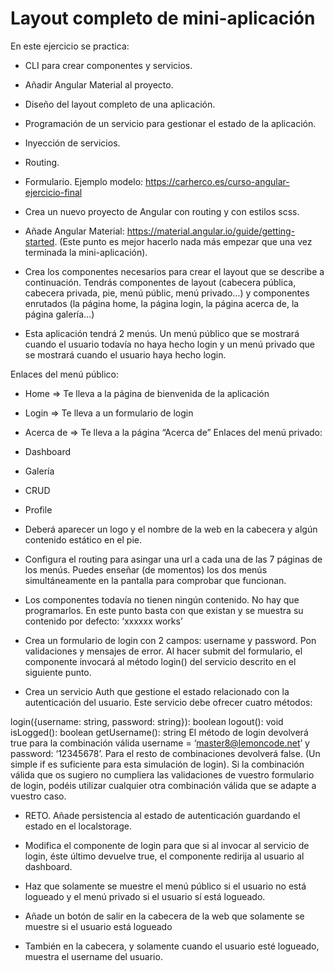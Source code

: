 # Layout completo de mini-aplicación
En este ejercicio se practica:

- CLI para crear componentes y servicios.
- Añadir Angular Material al proyecto.
- Diseño del layout completo de una aplicación.
- Programación de un servicio para gestionar el estado de la aplicación.
- Inyección de servicios.
- Routing.
- Formulario.
Ejemplo modelo: https://carherco.es/curso-angular-ejercicio-final


- Crea un nuevo proyecto de Angular con routing y con estilos scss.

- Añade Angular Material: https://material.angular.io/guide/getting-started. (Este punto es mejor hacerlo nada más empezar que una vez terminada la mini-aplicación).

- Crea los componentes necesarios para crear el layout que se describe a continuación. Tendrás componentes de layout (cabecera pública, cabecera privada, pie, menú públic, menú privado…) y componentes enrutados (la página home, la página login, la página acerca de, la página galería…)

- Esta aplicación tendrá 2 menús. Un menú público que se mostrará cuando el usuario todavía no haya hecho login y un menú privado que se mostrará cuando el usuario haya hecho login.

Enlaces del menú público:

- Home => Te lleva a la página de bienvenida de la aplicación
- Login => Te lleva a un formulario de login
- Acerca de => Te lleva a la página “Acerca de”
Enlaces del menú privado:

- Dashboard
- Galería
- CRUD
- Profile
- Deberá aparecer un logo y el nombre de la web en la cabecera y algún contenido estático en el pie.

- Configura el routing para asingar una url a cada una de las 7 páginas de los menús. Puedes enseñar (de momentos) los dos menús simultáneamente en la pantalla para comprobar que funcionan.
- Los componentes todavía no tienen ningún contenido. No hay que programarlos. En este punto basta con que existan y se muestra su contenido por defecto: ‘xxxxxx works’

- Crea un formulario de login con 2 campos: username y password. Pon validaciones y mensajes de error. Al hacer submit del formulario, el componente invocará al método login() del servicio descrito en el siguiente punto.

- Crea un servicio Auth que gestione el estado relacionado con la autenticación del usuario. Este servicio debe ofrecer cuatro métodos:

login({username: string, password: string}): boolean
logout(): void
isLogged(): boolean
getUsername(): string
El método de login devolverá true para la combinación válida username = ‘master8@lemoncode.net’ y password: ‘12345678’. Para el resto de combinaciones devolverá false. (Un simple if es suficiente para esta simulación de login). Si la combinación válida que os sugiero no cumpliera las validaciones de vuestro formulario de login, podéis utilizar cualquier otra combinación válida que se adapte a vuestro caso.

- RETO. Añade persistencia al estado de autenticación guardando el estado en el localstorage.

- Modifica el componente de login para que si al invocar al servicio de login, éste último devuelve true, el componente redirija al usuario al dashboard.


- Haz que solamente se muestre el menú público si el usuario no está logueado y el menú privado si el usuario sí está logueado.

- Añade un botón de salir en la cabecera de la web que solamente se muestre si el usuario está logueado

- También en la cabecera, y solamente cuando el usuario esté logueado, muestra el username del usuario.
